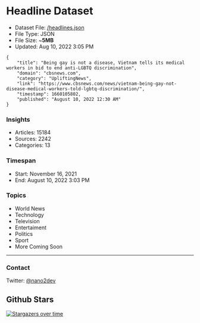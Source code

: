 # Headline Dataset

- Dataset File: [/headlines.json](https://raw.githubusercontent.com/fwd/news/master/headlines.json) 
- File Type: JSON
- File Size: ~**5MB**
- Updated: Aug 10, 2022 3:05 PM

```
{
    "title": "Being gay is not a disease, Vietnam tells its medical workers in bid to end anti-LGBTQ discrimination",
    "domain": "cbsnews.com",
    "category": "UpliftingNews",
    "link": "https://www.cbsnews.com/news/vietnam-being-gay-not-disease-medical-workers-told-lgbtq-discrimination/",
    "timestamp": 1660105802,
    "published": "August 10, 2022 12:30 AM"
}
```

### Insights

- Articles: 15184
- Sources: 2242
- Categories: 13

### Timespan

- Start: November 16, 2021
- End: August 10, 2022 3:03 PM

### Topics

- World News
- Technology
- Television
- Entertaiment
- Politics
- Sport
- More Coming Soon

---

### Contact 

Twitter: [@nano2dev](https://twitter.com/nano2dev)

## Github Stars

[![Stargazers over time](https://starchart.cc/fwd/news.svg)](https://starchart.cc/fwd/news)
	
